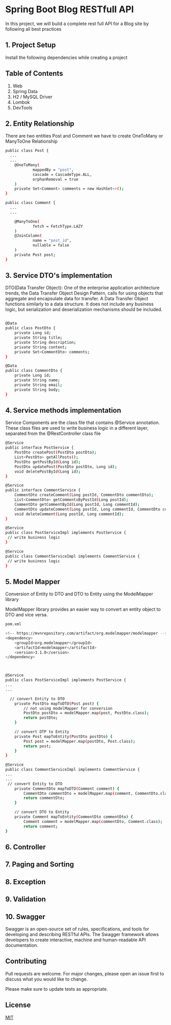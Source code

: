 # Spring Boot Blog RESTfull API

In this project, we will build a complete rest full API for a Blog site by following all best practices

## 1. Project Setup

Install the following dependencies while creating a project
## Table of Contents
1. Web
2. Spring Data
3. H2 / MySQL Driver
4. Lombok
5. DevTools


## 2. Entity Relationship
There are two entities Post and Comment we have to create OneToMany or ManyToOne Relationship

```bash
public class Post {
  ...
  ...
    @OneToMany(
            mappedBy = "post",
            cascade = CascadeType.ALL,
            orphanRemoval = true
    )
    private Set<Comment> comments = new HashSet<>();
}

public class Comment {
  ...
  ...

    @ManyToOne(
            fetch = FetchType.LAZY
    )
    @JoinColumn(
            name = "post_id",
            nullable = false
    )
    private Post post;
}
```

## 3. Service DTO's implementation
DTO(Data Transfer Object):
One of the enterprise application architecture trends, the Data Transfer Object Design Pattern, calls for using objects that aggregate and encapsulate data for transfer. A Data Transfer Object functions similarly to a data structure. It does not include any business logic, but serialization and deserialization mechanisms should be included.

```bash

@Data
public class PostDto {
    private Long id;
    private String title;
    private String description;
    private String content;
    private Set<CommentDto> comments;
}

@Data
public class CommentDto {
    private Long id;
    private String name;
    private String email;
    private String body;
}
```

## 4. Service methods implementation
Service Components are the class file that contains @Service annotation. These class files are used to write business logic in a different layer, separated from the @RestController class file

```bash
@Service
public interface PostService {
    PostDto createPost(PostDto postDto);
    List<PostDto> getAllPosts();
    PostDto getPostById(Long id);
    PostDto updatePost(PostDto postDto, Long id);
    void deletePostById(Long id);
}

@Service
public interface CommentService {
    CommentDto createComment(Long postId, CommentDto commentDto);
    List<CommentDto> getCommentsByPostId(Long postId);
    CommentDto getCommentById(Long postId, Long commentId);
    CommentDto updateComment(Long postId, Long commentId, CommentDto commentUpdate);
    void deleteComment(Long postId, Long commentId);
}

@Service
public class PostServiceImpl implements PostService {
 // write business logic
}

@Service
public class CommentServiceImpl implements CommentService {
 // write business logic
}
```

## 5. Model Mapper
Conversion of Entity to DTO and DTO to Entity using the ModelMapper library

ModelMapper library provides an easier way to convert an entity object to DTO and vice versa.

```bash
pom.xml

<!-- https://mvnrepository.com/artifact/org.modelmapper/modelmapper -->
<dependency>
	<groupId>org.modelmapper</groupId>
	<artifactId>modelmapper</artifactId>
	<version>3.1.0</version>
</dependency>



@Service
public class PostServiceImpl implements PostService {
...
...

  // convert Entity to DTO
    private PostDto mapToDTO(Post post) {
        // not using modelMapper for conversion
        PostDto postDto = modelMapper.map(post, PostDto.class);
        return postDto;
    }

    // convert DTP to Entity
    private Post mapToEntity(PostDto postDto) {
        Post post = modelMapper.map(postDto, Post.class);
        return post;
    }
}

@Service
public class CommentServiceImpl implements CommentService {
...
...
 // convert Entity to DTO
    private CommentDto mapToDTO(Comment comment) {
        CommentDto commentDto = modelMapper.map(comment, CommentDto.class);
        return commentDto;
    }

    // convert DTO to Entity
    private Comment mapToEntity(CommentDto commentDto) {
        Comment comment = modelMapper.map(commentDto, Comment.class);
        return comment;
}
```

## 6. Controller

## 7. Paging and Sorting

## 8. Exception

## 9. Validation

## 10. Swagger
Swagger is an open-source set of rules, specifications, and tools for developing and describing RESTful APIs. The Swagger framework allows developers to create interactive, machine and human-readable API documentation.



## Contributing
Pull requests are welcome. For major changes, please open an issue first to discuss what you would like to change.

Please make sure to update tests as appropriate.

## License
[MIT](https://choosealicense.com/licenses/mit/)
